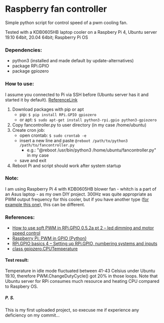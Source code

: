 # Raspberry fan controller
Simple python script for control speed of a pwm cooling fan.

Tested with a KDB0605HB laptop cooler on a Raspbery Pi 4, Ubuntu server 19.10 64bit, 20.04 64bit; Raspberry Pi OS

### Dependencies:

- python3 (installed and made default by update-alternatives)
- package RPi.GPIO
- package gpiozero

### How to use:
I assume you connected to Pi via SSH before (Ubuntu server has it and started it by default). [ReferenceLink](https://www.digitalocean.com/community/tutorials/how-to-use-ssh-to-connect-to-a-remote-server-in-ubuntu)
  1. Download packages with pip or apt
     - pip: 
     `$ pip install RPi.GPIO gpiozero`
     - or apt: 
     `$ sudo apt-get install python3-rpi.gpio python3-gpiozero`
  2. Copy fancontroller.py to user directory (in my case /home/ubuntu)
  3. Create cron job:
     - open crontab:
       `$ sudo crontab -e`
     - insert a new line and paste
       `@reboot /path/to/python3 /path/to/fancontroller.py`
       + e.g.: "@reboot /usr/bin/python3 /home/ubuntu/fancontroller.py" in my case
     - save and exit
  4. Reboot Pi and script should work after system startup

### Note:
I am using Raspberry Pi 4 with KDB0605HB blower fan - whitch is a part of an Asus laptop - as my own DIY project.
300Hz was quite appropriate as PWM output frequency for this cooler, but if you have another type ([for example this one](https://www.amazon.com/Noctua-NF-A4x20-5V-PWM-Premium-Quality/dp/B071FNHVXN)), this can be different.

### References:
+ [How to use soft PWM in RPi.GPIO 0.5.2a pt 2 – led dimming and motor speed control](https://raspi.tv/2013/how-to-use-soft-pwm-in-rpi-gpio-pt-2-led-dimming-and-motor-speed-control)
+ [Raspberry Pi: PWM in GPIO (Python)](https://www.radishlogic.com/raspberry-pi/raspberry-pi-pwm-gpio/)
+ [RPi.GPIO basics 4 – Setting up RPi.GPIO, numbering systems and inputs](https://raspi.tv/2013/rpi-gpio-basics-4-setting-up-rpi-gpio-numbering-systems-and-inputs)
+ [class gpiozero.CPUTemperature](https://gpiozero.readthedocs.io/en/stable/api_internal.html#gpiozero.CPUTemperature)

#### Test result:
Temperature in idle mode fluctuated between 41-43 Celsius under Ubuntu 19.10, therefore PWM.ChangeDutyCycle() got 20% in those loops.
Note that Ubuntu server for RPi consumes much resource and heating CPU compared to Raspbery OS.

##### P. S.
This is my first uploaded project, so execuse me if experience any deficiency on my commit...
